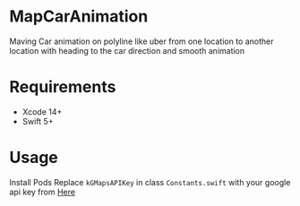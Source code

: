 # MapCarAnimation

Maving Car animation on polyline like uber from one location to another location with heading to the car direction and smooth animation

# Requirements
- Xcode 14+
- Swift 5+ 

# Usage 
Install Pods
Replace `kGMapsAPIKey` in class `Constants.swift` with your google api key from [Here](https://developers.google.com/maps/documentation/ios-sdk/get-api-key)

